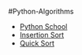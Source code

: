 #Python-Algorithms

- [Python School](https://pythonschool.net/data-structures-algorithms/algorithms-and-data-structures/)
- [Insertion Sort](http://onestep.tistory.com/45)
- [Quick Sort](https://ko.wikipedia.org/wiki/%ED%80%B5_%EC%A0%95%EB%A0%AC#.EC.9E.90.EB.B0.94.EC.8A.A4.ED.81.AC.EB.A6.BD.ED.8A.B8)
